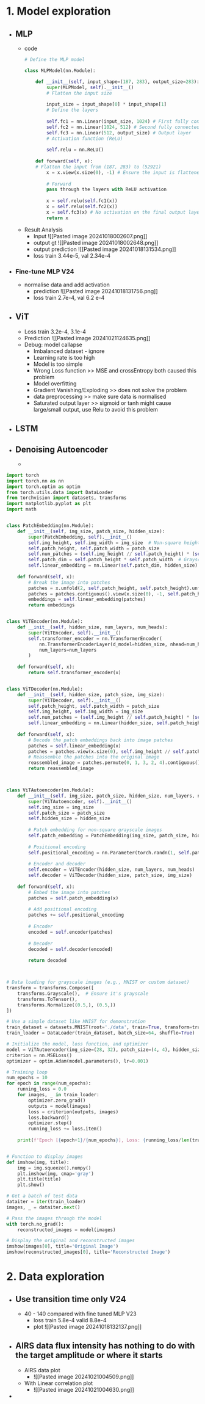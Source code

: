 # 1. Model exploration
- ## **MLP**
	- code
		``` python
		# Define the MLP model
	
		class MLPModel(nn.Module):
		
			def __init__(self, input_shape=(187, 283), output_size=283):
				super(MLPModel, self).__init__()
				# Flatten the input size
				
				input_size = input_shape[0] * input_shape[1]
				# Define the layers
				
				self.fc1 = nn.Linear(input_size, 1024) # First fully connected layer	
				self.fc2 = nn.Linear(1024, 512) # Second fully connected layer	
				self.fc3 = nn.Linear(512, output_size) # Output layer
				# Activation function (ReLU)
				
				self.relu = nn.ReLU()
				
			def forward(self, x):
			# Flatten the input from (187, 283) to (52921)
				x = x.view(x.size(0), -1) # Ensure the input is flattened
			
				# Forward 
				pass through the layers with ReLU activation
				
				x = self.relu(self.fc1(x))
				x = self.relu(self.fc2(x))
				x = self.fc3(x) # No activation on the final output layer
				return x
		```
	- Result Analysis
		- Input
			![[Pasted image 20241018002607.png]]
		- output gt
			![[Pasted image 20241018002648.png]]
		- output prediction
			![[Pasted image 20241018131534.png]]
		- loss train 3.44e-5, val 2.34e-4				
- ### Fine-tune MLP V24
	- normalise data and add activation
		- prediction
			![[Pasted image 20241018131756.png]]
		- loss  train 2.7e-4, val 6.2 e-4
- ## ViT
	- Loss train 3.2e-4, 3.1e-4
	- Prediction
		![[Pasted image 20241021124635.png]]
	- Debug: model callapse
		- Imbalanced dataset - ignore
		- Learning rate is too high
		- Model is too simple
		- Wrong Loss function >> MSE and crossEntropy both caused this problem
		- Model overfitting
		- Gradient Vanishing/Exploding >> does not solve the problem
		- data preprocessing >> make sure data is normalised
		- Saturated output layer >> sigmoid or tanh might cause large/small output, use Relu to avoid this problem
- ## LSTM
- ## Denoising Autoencoder
	- ```
``` python
import torch
import torch.nn as nn
import torch.optim as optim
from torch.utils.data import DataLoader
from torchvision import datasets, transforms
import matplotlib.pyplot as plt
import math


class PatchEmbedding(nn.Module):
    def __init__(self, img_size, patch_size, hidden_size):
        super(PatchEmbedding, self).__init__()
        self.img_height, self.img_width = img_size  # Non-square height and width
        self.patch_height, self.patch_width = patch_size
        self.num_patches = (self.img_height // self.patch_height) * (self.img_width // self.patch_width)
        self.patch_dim = self.patch_height * self.patch_width  # Grayscale image: 1 channel
        self.linear_embedding = nn.Linear(self.patch_dim, hidden_size)
        
    def forward(self, x):
        # Break the image into patches
        patches = x.unfold(2, self.patch_height, self.patch_height).unfold(3, self.patch_width, self.patch_width)
        patches = patches.contiguous().view(x.size(0), -1, self.patch_height * self.patch_width)  # (batch, num_patches, patch_dim)
        embeddings = self.linear_embedding(patches)
        return embeddings


class ViTEncoder(nn.Module):
    def __init__(self, hidden_size, num_layers, num_heads):
        super(ViTEncoder, self).__init__()
        self.transformer_encoder = nn.TransformerEncoder(
            nn.TransformerEncoderLayer(d_model=hidden_size, nhead=num_heads),
            num_layers=num_layers
        )
    
    def forward(self, x):
        return self.transformer_encoder(x)


class ViTDecoder(nn.Module):
    def __init__(self, hidden_size, patch_size, img_size):
        super(ViTDecoder, self).__init__()
        self.patch_height, self.patch_width = patch_size
        self.img_height, self.img_width = img_size
        self.num_patches = (self.img_height // self.patch_height) * (self.img_width // self.patch_width)
        self.linear_embedding = nn.Linear(hidden_size, self.patch_height * self.patch_width)
    
    def forward(self, x):
        # Decode the patch embeddings back into image patches
        patches = self.linear_embedding(x)
        patches = patches.view(x.size(0), self.img_height // self.patch_height, self.img_width // self.patch_width, self.patch_height, self.patch_width)
        # Reassemble the patches into the original image
        reassembled_image = patches.permute(0, 1, 3, 2, 4).contiguous().view(x.size(0), 1, self.img_height, self.img_width)
        return reassembled_image



class ViTAutoencoder(nn.Module):
    def __init__(self, img_size, patch_size, hidden_size, num_layers, num_heads):
        super(ViTAutoencoder, self).__init__()
        self.img_size = img_size
        self.patch_size = patch_size
        self.hidden_size = hidden_size
        
        # Patch embedding for non-square grayscale images
        self.patch_embedding = PatchEmbedding(img_size, patch_size, hidden_size)
        
        # Positional encoding
        self.positional_encoding = nn.Parameter(torch.randn(1, self.patch_embedding.num_patches, hidden_size))
        
        # Encoder and decoder
        self.encoder = ViTEncoder(hidden_size, num_layers, num_heads)
        self.decoder = ViTDecoder(hidden_size, patch_size, img_size)
        
    def forward(self, x):
        # Embed the image into patches
        patches = self.patch_embedding(x)
        
        # Add positional encoding
        patches += self.positional_encoding
        
        # Encoder
        encoded = self.encoder(patches)
        
        # Decoder
        decoded = self.decoder(encoded)
        
        return decoded



# Data loading for grayscale images (e.g., MNIST or custom dataset)
transform = transforms.Compose([
    transforms.Grayscale(),  # Ensure it's grayscale
    transforms.ToTensor(),
    transforms.Normalize((0.5,), (0.5,))
])

# Use a simple dataset like MNIST for demonstration
train_dataset = datasets.MNIST(root='./data', train=True, transform=transform, download=True)
train_loader = DataLoader(train_dataset, batch_size=64, shuffle=True)

# Initialize the model, loss function, and optimizer
model = ViTAutoencoder(img_size=(28, 32), patch_size=(4, 4), hidden_size=64, num_layers=6, num_heads=8)
criterion = nn.MSELoss()
optimizer = optim.Adam(model.parameters(), lr=0.001)

# Training loop
num_epochs = 10
for epoch in range(num_epochs):
    running_loss = 0.0
    for images, _ in train_loader:
        optimizer.zero_grad()
        outputs = model(images)
        loss = criterion(outputs, images)
        loss.backward()
        optimizer.step()
        running_loss += loss.item()
    
    print(f'Epoch [{epoch+1}/{num_epochs}], Loss: {running_loss/len(train_loader):.4f}')


# Function to display images
def imshow(img, title):
    img = img.squeeze().numpy()
    plt.imshow(img, cmap='gray')
    plt.title(title)
    plt.show()

# Get a batch of test data
dataiter = iter(train_loader)
images, _ = dataiter.next()

# Pass the images through the model
with torch.no_grad():
    reconstructed_images = model(images)

# Display the original and reconstructed images
imshow(images[0], title='Original Image')
imshow(reconstructed_images[0], title='Reconstructed Image')


```
# 2. Data exploration
- ## Use transition time only V24
	- 40 - 140
		compared with fine tuned MLP V23
		- loss train 5.8e-4 valid 8.8e-4
		- plot
			![[Pasted image 20241018132137.png]]
- ## AIRS data flux intensity has nothing to do with the target amplitude or where it starts
	- AIRS data plot
		- ![[Pasted image 20241021004509.png]]
	- With Linear correlation plot
		- ![[Pasted image 20241021004630.png]]
- 